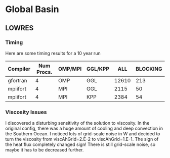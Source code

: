# Global Basin

## LOWRES ##

### Timing ###

Here are some timing results for a 10 year run

| Compiler | Num Procs. | OMP/MPI | GGL/KPP | ALL | BLOCKING |
| -------- | ---------- | ------- | ------- | --- | -------- |
| gfortran | 4 | OMP | GGL | 12610 | 213 |
| mpiifort | 4 | MPI | GGL | 2115 | 50 |
| mpiifort | 4 | MPI | KPP | 2384 | 54 |

### Viscosity Issues ###
I discovered a disturbing sensitivity of the solution to viscosity. In the original config, there was a huge amount of cooling and deep convection in the Southern Ocean. I noticed lots of grid-scale noise in W and decided to turn the viscosity from viscAhGrid=2.E-2 to viscAhGrid=1.E-1. The sign of the heat flux completely changed sign! There is still grid-scale noise, so maybe it has to be decreased further.
